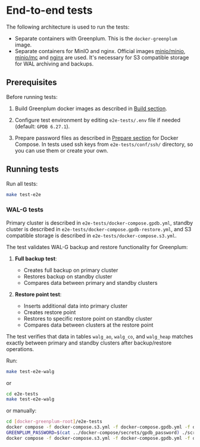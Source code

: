 # End-to-end tests

The following architecture is used to run the tests:

* Separate containers with Greenplum. This is the `docker-greenplum` image.
* Separate containers for MinIO and nginx. Official images [minio/minio](https://hub.docker.com/r/minio/minio), [minio/mc](https://hub.docker.com/r/minio/mc) and [nginx](https://hub.docker.com/_/nginx) are used. It's necessary for S3 compatible storage for WAL archiving and backups.

## Prerequisites

Before running tests:

1. Build Greenplum docker images as described in [Build section](../README.md#build).

2. Configure test environment by editing `e2e-tests/.env` file if needed (default: `GPDB 6.27.1`).

3. Prepare password files as described in [Prepare section](../README.md#prepare) for Docker Compose. In tests used ssh keys from `e2e-tests/conf/ssh/` directory, so you can use them or create your own.

## Running tests

Run all tests:
```bash
make test-e2e
``` 

### WAL-G tests

Primary cluster is described in `e2e-tests/docker-compose.gpdb.yml`, standby cluster is described in `e2e-tests/docker-compose.gpdb-restore.yml`, and S3 compatible storage is described in `e2e-tests/docker-compose.s3.yml`.

The test validates WAL-G backup and restore functionality for Greenplum:

1. **Full backup test**:
   - Creates full backup on primary cluster
   - Restores backup on standby cluster
   - Compares data between primary and standby clusters

2. **Restore point test**:
   - Inserts additional data into primary cluster
   - Creates restore point
   - Restores to specific restore point on standby cluster  
   - Compares data between clusters at the restore point

The test verifies that data in tables `walg_ao`, `walg_co`, and `walg_heap` matches exactly between primary and standby clusters after backup/restore operations.

Run:

```bash
make test-e2e-walg
```

or

```bash
cd e2e-tests
make test-e2e-walg
```

or manually:

```bash
cd [docker-greenplum-root]/e2e-tests
docker compose -f docker-compose.s3.yml -f docker-compose.gpdb.yml -f docker-compose.gpdb-restore.yml up -d
GREENPLUM_PASSWORD=$(cat ../docker-compose/secrets/gpdb_password) ./scripts/e2e-test.sh
docker compose -f docker-compose.s3.yml -f docker-compose.gpdb.yml -f docker-compose.gpdb-restore.yml down
```
